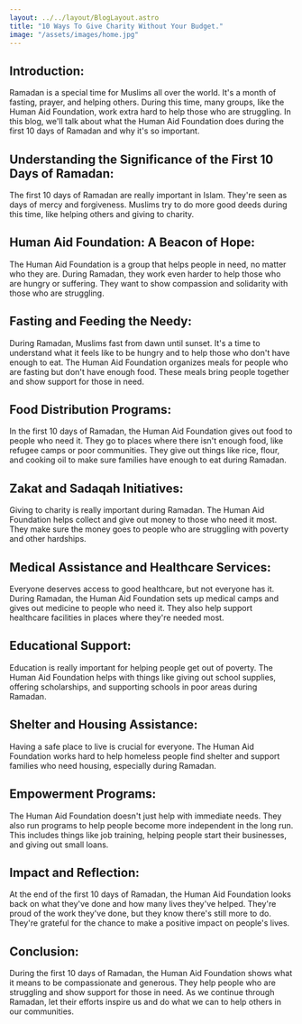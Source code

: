 ```yaml
---
layout: ../../layout/BlogLayout.astro
title: "10 Ways To Give Charity Without Your Budget."
image: "/assets/images/home.jpg"
---
```


## Introduction:

Ramadan is a special time for Muslims all over the world. It's a month of fasting, prayer, and helping others. During this time, many groups, like the Human Aid Foundation, work extra hard to help those who are struggling. In this blog, we'll talk about what the Human Aid Foundation does during the first 10 days of Ramadan and why it's so important.

## Understanding the Significance of the First 10 Days of Ramadan:

The first 10 days of Ramadan are really important in Islam. They're seen as days of mercy and forgiveness. Muslims try to do more good deeds during this time, like helping others and giving to charity.

## Human Aid Foundation: A Beacon of Hope:

The Human Aid Foundation is a group that helps people in need, no matter who they are. During Ramadan, they work even harder to help those who are hungry or suffering. They want to show compassion and solidarity with those who are struggling.

## Fasting and Feeding the Needy:

During Ramadan, Muslims fast from dawn until sunset. It's a time to understand what it feels like to be hungry and to help those who don't have enough to eat. The Human Aid Foundation organizes meals for people who are fasting but don't have enough food. These meals bring people together and show support for those in need.

## Food Distribution Programs:

In the first 10 days of Ramadan, the Human Aid Foundation gives out food to people who need it. They go to places where there isn't enough food, like refugee camps or poor communities. They give out things like rice, flour, and cooking oil to make sure families have enough to eat during Ramadan.

## Zakat and Sadaqah Initiatives:

Giving to charity is really important during Ramadan. The Human Aid Foundation helps collect and give out money to those who need it most. They make sure the money goes to people who are struggling with poverty and other hardships.

## Medical Assistance and Healthcare Services:

Everyone deserves access to good healthcare, but not everyone has it. During Ramadan, the Human Aid Foundation sets up medical camps and gives out medicine to people who need it. They also help support healthcare facilities in places where they're needed most.

## Educational Support:

Education is really important for helping people get out of poverty. The Human Aid Foundation helps with things like giving out school supplies, offering scholarships, and supporting schools in poor areas during Ramadan.

## Shelter and Housing Assistance:

Having a safe place to live is crucial for everyone. The Human Aid Foundation works hard to help homeless people find shelter and support families who need housing, especially during Ramadan.

## Empowerment Programs:

The Human Aid Foundation doesn't just help with immediate needs. They also run programs to help people become more independent in the long run. This includes things like job training, helping people start their businesses, and giving out small loans.

## Impact and Reflection:

At the end of the first 10 days of Ramadan, the Human Aid Foundation looks back on what they've done and how many lives they've helped. They're proud of the work they've done, but they know there's still more to do. They're grateful for the chance to make a positive impact on people's lives.

## Conclusion:

During the first 10 days of Ramadan, the Human Aid Foundation shows what it means to be compassionate and generous. They help people who are struggling and show support for those in need. As we continue through Ramadan, let their efforts inspire us and do what we can to help others in our communities.
